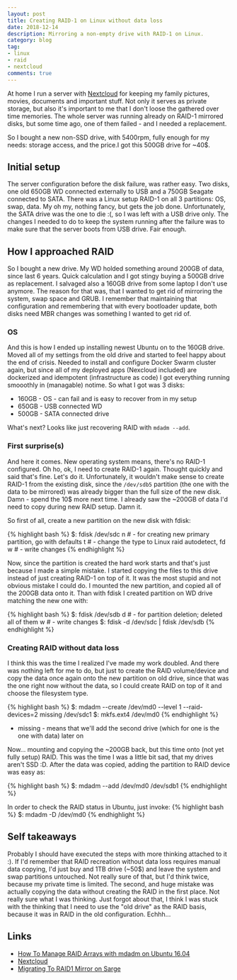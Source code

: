 ```yaml
---
layout: post
title: Creating RAID-1 on Linux without data loss
date: 2018-12-14
description: Mirroring a non-empty drive with RAID-1 on Linux.
category: blog
tag:
- linux
- raid
- nextcloud
comments: true
---
```


At home I run a server with [Nextcloud](https://nextcloud.com/) for keeping my family pictures, movies, documents and important stuff. Not only it serves as private storage, but also it's important to me that I don't loose the gathered over time memories. The whole server was running already on RAID-1 mirrored disks, but some time ago, one of them failed - and I needed a replacement. 

So I bought a new non-SSD drive, with 5400rpm, fully enough for my needs: storage access, and the price.I got this 500GB drive for ~40$.

## Initial setup

The server configuration before the disk failure, was rather easy. Two disks, one old 650GB WD connected externally to USB and a 750GB Seagate connected to SATA. There was a Linux setup RAID-1 on all 3 partitions: OS, swap, data. My oh my, nothing fancy, but gets the job done. Unfortunately, the SATA drive was the one to die :(, so I was left with a USB drive only. The changes I needed to do to keep the system running after the failure was to make sure that the server boots from USB drive. Fair enough.

## How I approached RAID

So I bought a new drive. My WD holded something around 200GB of data, since last 6 years. Quick calculation and I got stingy buying a 500GB drive as replacement. I salvaged also a 160GB drive from some laptop I don't use anymore. The reason for that was, that I wanted to get rid of mirroring the system, swap space and GRUB. I remember that maintaining that configuration and remembering that with every bootloader update, both disks need MBR changes was something I wanted to get rid of. 

### OS

And this is how I ended up installing newest Ubuntu on to the 160GB drive. Moved all of my settings from the old drive and started to feel happy about the end of crisis. Needed to install and configure Docker Swarm cluster again, but since all of my deployed apps (Nexcloud included) are dockerized and idempotent (infrastructure as code) I got everything running smooothly in (managable) notime. So what I got was 3 disks:
- 160GB - OS - can fail and is easy to recover from in my setup
- 650GB - USB connected WD  
- 500GB - SATA connected drive

What's next? Looks like just recovering RAID with `mdadm --add`.

### First surprise(s)

And here it comes. New operating system means, there's no RAID-1 configured. Oh ho, ok, I need to create RAID-1 again. Thought quickly and said that's fine. Let's do it. Unfortunately, it wouldn't make sense to create RAID-1 from the existing disk, since the `/dev/sdb5` partition (the one with the data to be mirrored) was already bigger than the full size of the new disk. Damn - spend the 10$ more next time. I already saw the ~200GB of data I'd need to copy during new RAID setup. Damn it.

So first of all, create a new partition on the new disk with fdisk:

{% highlight bash %}
$: fdisk /dev/sdc
n # - for creating new primary partition, go with defaults
t # - change the type to Linux raid autodetect, fd
w # - write changes
{% endhighlight %}

Now, since the partition is created the hard work starts and that's just because I made a simple mistake. I started copying the files to this drive instead of just creating RAID-1 on top of it. It was the most stupid and not obvious mistake I could do. I mounted the new partition, and copied all of the 200GB data onto it. Than with fdisk I created partition on WD drive matching the new one with:

{% highlight bash %}
$: fdisk /dev/sdb
d # - for partition deletion; deleted all of them
w # - write changes
$: fdisk -d /dev/sdc | fdisk /dev/sdb
{% endhighlight %}

### Creating RAID without data loss

I think this was the time I realized I've made my work doubled. And there was nothing left for me to do, but just to create the RAID volume/device and copy the data once again onto the new partition on old drive, since that was the one right now without the data, so I could create RAID on top of it and choose the filesystem type.

{% highlight bash %}
$: mdadm --create /dev/md0 --level 1 --raid-devices=2 missing /dev/sdc1
$: mkfs.ext4 /dev/md0
{% endhighlight %}

- missing - means that we'll add the second drive (which for one is the one with data) later on

Now... mounting and copying the ~200GB back, but this time onto (not yet fully setup) RAID. This was the time I was a little bit sad, that my drives aren't SSD :D. After the data was copied, adding the partition to RAID device was easy as:

{% highlight bash %}
$: mdadm --add /dev/md0 /dev/sdb1
{% endhighlight %}

In order to check the RAID status in Ubuntu, just invoke:
{% highlight bash %}
$: mdadm -D /dev/md0
{% endhighlight %}

## Self takeaways
Probably I should have executed the steps with more thinking attached to it :). If I'd remember that RAID recreation without data loss requires manual data copying, I'd just buy and 1TB drive (~50$) and leave the system and swap partitions untouched. Not really sure of that, but I'd think twice, because my private time is limited. The second, and huge mistake was actually copying the data without creating the RAID in the first place. Not really sure what I was thinking. Just forgot about that, I think I was stuck with the thinking that I need to use the "old drive" as the RAID basis, because it was in RAID in the old configuration. Echhh...   

## Links

- [How To Manage RAID Arrays with mdadm on Ubuntu 16.04](https://www.digitalocean.com/community/tutorials/how-to-manage-raid-arrays-with-mdadm-on-ubuntu-16-04)
- [Nextcloud](https://nextcloud.com/)
- [Migrating To RAID1 Mirror on Sarge](https://debian-administration.org/article/238/Migrating_To_RAID1_Mirror_on_Sarge)